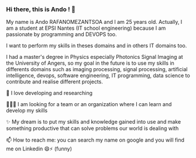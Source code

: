### Hi there, this is Ando ! 👋

<!--
**arafano/arafano** is a ✨ _special_ ✨ repository because its `README.md` (this file) appears on your GitHub profile.

Here are some ideas to get you started:

- 🔭 I’m currently working on ...
- 🌱 I’m currently learning ...
- 👯 I’m looking to collaborate on ...
- 🤔 I’m looking for help with ...
- 💬 Ask me about ...
- 📫 How to reach me: ...
- 😄 Pronouns: ...
- ⚡ Fun fact: ...
-->
My name is Ando RAFANOMEZANTSOA and I am 25 years old. Actually, I am  a student at EPSI Nantes (IT school engineering) because I am passionate by programming and DEVOPS too.

I want to perform my skills in theses domains and in others IT domains too. 

I had a master's degree in Physics especially Photonics Signal Imaging at the University of Angers, so my goal in the future is to use my skills in differents domains such as imaging processing, signal processing, artificial intelligence, devops, software engineering,
IT programming, data science to contribute and realise different projects.

💙 I love developing and researching

🧑‍🤝‍🧑 I am looking for a team or an organization where I can learn and develop my skills

✨ My dream is to put my skills and knowledge gained into use and make something productive that can solve problems our world is dealing with

📫 How to reach me: you can search my name on google and you will find me on Linkedin 😄⚡ (funny)
